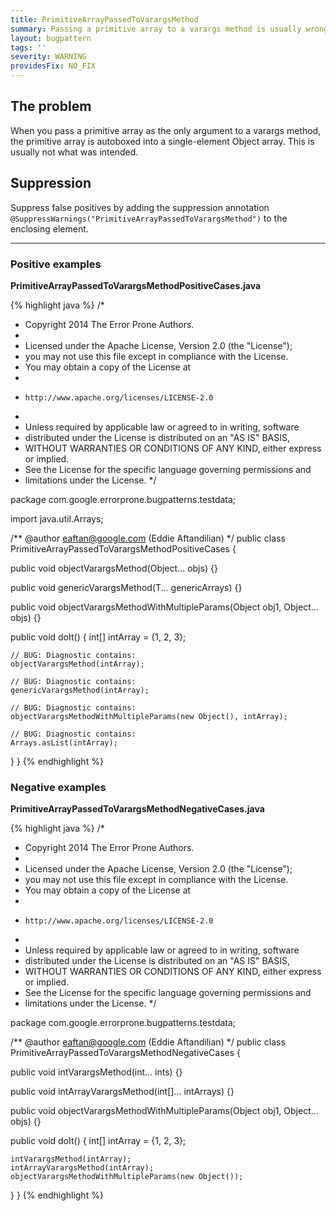 ```yaml
---
title: PrimitiveArrayPassedToVarargsMethod
summary: Passing a primitive array to a varargs method is usually wrong
layout: bugpattern
tags: ''
severity: WARNING
providesFix: NO_FIX
---
```


<!--
*** AUTO-GENERATED, DO NOT MODIFY ***
To make changes, edit the @BugPattern annotation or the explanation in docs/bugpattern.
-->

## The problem
When you pass a primitive array as the only argument to a varargs method, the primitive array is autoboxed into a single-element Object array. This is usually not what was intended.

## Suppression
Suppress false positives by adding the suppression annotation `@SuppressWarnings("PrimitiveArrayPassedToVarargsMethod")` to the enclosing element.

----------

### Positive examples
__PrimitiveArrayPassedToVarargsMethodPositiveCases.java__

{% highlight java %}
/*
 * Copyright 2014 The Error Prone Authors.
 *
 * Licensed under the Apache License, Version 2.0 (the "License");
 * you may not use this file except in compliance with the License.
 * You may obtain a copy of the License at
 *
 *     http://www.apache.org/licenses/LICENSE-2.0
 *
 * Unless required by applicable law or agreed to in writing, software
 * distributed under the License is distributed on an "AS IS" BASIS,
 * WITHOUT WARRANTIES OR CONDITIONS OF ANY KIND, either express or implied.
 * See the License for the specific language governing permissions and
 * limitations under the License.
 */

package com.google.errorprone.bugpatterns.testdata;

import java.util.Arrays;

/** @author eaftan@google.com (Eddie Aftandilian) */
public class PrimitiveArrayPassedToVarargsMethodPositiveCases {

  public void objectVarargsMethod(Object... objs) {}

  public <T> void genericVarargsMethod(T... genericArrays) {}

  public void objectVarargsMethodWithMultipleParams(Object obj1, Object... objs) {}

  public void doIt() {
    int[] intArray = {1, 2, 3};

    // BUG: Diagnostic contains:
    objectVarargsMethod(intArray);

    // BUG: Diagnostic contains:
    genericVarargsMethod(intArray);

    // BUG: Diagnostic contains:
    objectVarargsMethodWithMultipleParams(new Object(), intArray);

    // BUG: Diagnostic contains:
    Arrays.asList(intArray);
  }
}
{% endhighlight %}

### Negative examples
__PrimitiveArrayPassedToVarargsMethodNegativeCases.java__

{% highlight java %}
/*
 * Copyright 2014 The Error Prone Authors.
 *
 * Licensed under the Apache License, Version 2.0 (the "License");
 * you may not use this file except in compliance with the License.
 * You may obtain a copy of the License at
 *
 *     http://www.apache.org/licenses/LICENSE-2.0
 *
 * Unless required by applicable law or agreed to in writing, software
 * distributed under the License is distributed on an "AS IS" BASIS,
 * WITHOUT WARRANTIES OR CONDITIONS OF ANY KIND, either express or implied.
 * See the License for the specific language governing permissions and
 * limitations under the License.
 */

package com.google.errorprone.bugpatterns.testdata;

/** @author eaftan@google.com (Eddie Aftandilian) */
public class PrimitiveArrayPassedToVarargsMethodNegativeCases {

  public void intVarargsMethod(int... ints) {}

  public void intArrayVarargsMethod(int[]... intArrays) {}

  public void objectVarargsMethodWithMultipleParams(Object obj1, Object... objs) {}

  public void doIt() {
    int[] intArray = {1, 2, 3};

    intVarargsMethod(intArray);
    intArrayVarargsMethod(intArray);
    objectVarargsMethodWithMultipleParams(new Object());
  }
}
{% endhighlight %}

